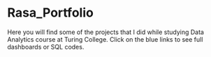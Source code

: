 # Rasa_Portfolio
Here you will find some of the projects that I did while studying Data Analytics course at Turing College. Click on the blue links to see full dashboards or SQL codes.
